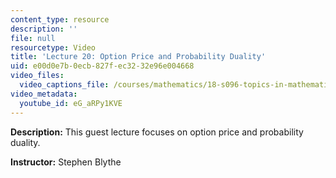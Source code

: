 ```yaml
---
content_type: resource
description: ''
file: null
resourcetype: Video
title: 'Lecture 20: Option Price and Probability Duality'
uid: e00d0e7b-0ecb-827f-ec32-32e96e004668
video_files:
  video_captions_file: /courses/mathematics/18-s096-topics-in-mathematics-with-applications-in-finance-fall-2013/video-lectures/lecture-20-option-price-and-probability-duality/eG_aRPy1KVE.vtt
video_metadata:
  youtube_id: eG_aRPy1KVE
---
```


**Description:** This guest lecture focuses on option price and probability duality.

**Instructor:** Stephen Blythe